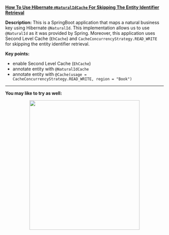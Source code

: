 **[How To Use Hibernate `@NaturalIdCache` For Skipping The Entity Identifier Retrieval](https://github.com/AnghelLeonard/Hibernate-SpringBoot/tree/master/HibernateSpringBootNaturalIdCache)**

**Description:** This is a SpringBoot application that maps a natural business key using Hibernate `@NaturalId`. This implementation allows us to use `@NaturalId` as it was provided by Spring. Moreover, this application uses Second Level Cache (`EhCache`) and `CacheConcurrencyStrategy.READ_WRITE` for skipping the entity identifier retrieval.

**Key points:**
- enable Second Level Cache (`EhCache`)
- annotate entity with `@NaturalIdCache`
- annotate entity with `@Cache(usage = CacheConcurrencyStrategy.READ_WRITE, region = "Book")`

-------------------------------

**You may like to try as well:**
<a href="https://leanpub.com/java-persistence-performance-illustrated-guide"><p align="center"><img src="https://github.com/AnghelLeonard/Hibernate-SpringBoot/blob/master/Java%20Persistence%20Performance%20Illustrated%20Guide.jpg" height="410" width="350"/></p></a>
